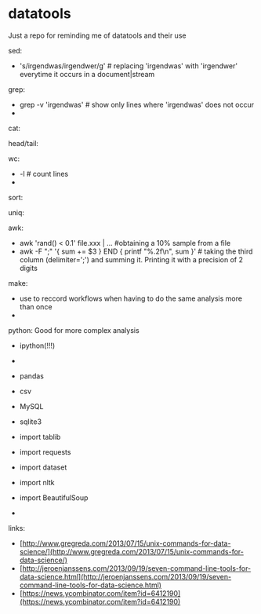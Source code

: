 datatools
=========

Just a repo for reminding me of datatools and their use


sed:
  * 's/irgendwas/irgendwer/g' # replacing 'irgendwas' with 'irgendwer' everytime it occurs in a document|stream

grep:
  * grep -v 'irgendwas' # show only lines where 'irgendwas' does not occur
  * 

cat: 

head/tail:

wc:
 * -l # count lines
 * 
 
sort:

uniq:

awk:
  * awk 'rand() < 0.1' file.xxx | ... #obtaining a 10% sample from a file
  * awk -F ";" '{ sum += $3 } END { printf "%.2f\n", sum }' # taking the third column (delimiter=';') and summing it. Printing it with a precision of 2 digits

make: 
  * use to reccord workflows when having to do the same analysis more than once
  * 
  
python:
  Good for more complex analysis
  * ipython(!!!)
  * 
  
  * pandas
  * csv
  * MySQL
  * sqlite3
  * import tablib
  * import requests
  * import dataset
  * import nltk
  * import BeautifulSoup
  * 
  
links:
 * [http://www.gregreda.com/2013/07/15/unix-commands-for-data-science/](http://www.gregreda.com/2013/07/15/unix-commands-for-data-science/)
 * [http://jeroenjanssens.com/2013/09/19/seven-command-line-tools-for-data-science.html](http://jeroenjanssens.com/2013/09/19/seven-command-line-tools-for-data-science.html)
 * [https://news.ycombinator.com/item?id=6412190](https://news.ycombinator.com/item?id=6412190)

